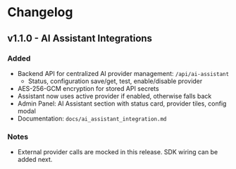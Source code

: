 # Changelog

## v1.1.0 - AI Assistant Integrations

### Added
- Backend API for centralized AI provider management: `/api/ai-assistant`
  - Status, configuration save/get, test, enable/disable provider
- AES-256-GCM encryption for stored API secrets
- Assistant now uses active provider if enabled, otherwise falls back
- Admin Panel: AI Assistant section with status card, provider tiles, config modal
- Documentation: `docs/ai_assistant_integration.md`

### Notes
- External provider calls are mocked in this release. SDK wiring can be added next.